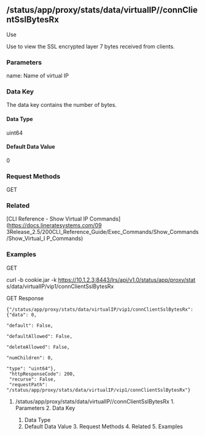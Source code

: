 ## /status/app/proxy/stats/data/virtualIP/<name>/connClientSslBytesRx

Use

Use to view the SSL encrypted layer 7 bytes received from clients.

### Parameters

name: Name of virtual IP

### Data Key

The data key contains the number of bytes.

#### Data Type

uint64

#### Default Data Value

0

### Request Methods

GET

### Related

[CLI Reference - Show Virtual IP Commands](https://docs.lineratesystems.com/09
3Release_2.5/200CLI_Reference_Guide/Exec_Commands/Show_Commands/Show_Virtual_I
P_Commands)

### Examples

GET

curl -b cookie.jar -k https://10.1.2.3:8443/lrs/api/v1.0/status/app/proxy/stat
s/data/virtualIP/vip1/connClientSslBytesRx

GET Response

    
    {"/status/app/proxy/stats/data/virtualIP/vip1/connClientSslBytesRx": {"data": 0,
                                                                             "default": False,
                                                                             "defaultAllowed": False,
                                                                             "deleteAllowed": False,
                                                                             "numChildren": 0,
                                                                             "type": "uint64"},
     "httpResponseCode": 200,
     "recurse": False,
     "requestPath": "/status/app/proxy/stats/data/virtualIP/vip1/connClientSslBytesRx"}
    

  1. /status/app/proxy/stats/data/virtualIP/<name>/connClientSslBytesRx
    1. Parameters
    2. Data Key
      1. Data Type
      2. Default Data Value
    3. Request Methods
    4. Related
    5. Examples

